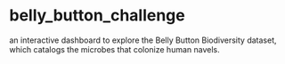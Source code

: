# belly_button_challenge
an interactive dashboard to explore the Belly Button Biodiversity dataset, which catalogs the microbes that colonize human navels.
